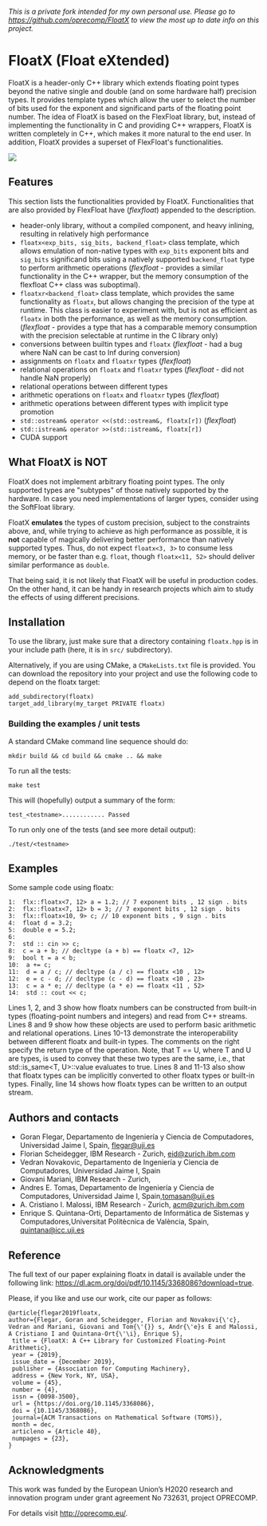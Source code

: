 *This is a private fork intended for my own personal use. Please go to https://github.com/oprecomp/FloatX to view the most up to date info on this project.*

FloatX (Float eXtended)
=======================

FloatX is a header-only C++ library which extends floating point types beyond
the native single and double (and on some hardware half) precision types. It
provides template types which allow the user to select the number of bits used
for the exponent and significand parts of the floating point number.
The idea of FloatX is based on the FlexFloat library, but, instead of
implementing the functionality in C and providing C++ wrappers, FloatX is
written completely in C++, which makes it more natural to the end user.
In addition, FloatX provides a superset of FlexFloat's functionalities.


![](./floatx.png)


Features
--------

This section lists the functionalities provided by FloatX. Functionalities that
are also provided by FlexFloat have (_flexfloat_) appended to the description.

*   header-only library, without a compiled component, and heavy inlining,
    resulting in relatively high performance
*   `floatx<exp_bits, sig_bits, backend_float>` class template, which allows
    emulation of non-native types with `exp_bits` exponent bits and `sig_bits`
    significand bits using a natively supported `backend_float` type to perform
    arithmetic operations (_flexfloat_ - provides a similar functionality in
    the C++ wrapper, but the memory consumption of the flexfloat C++ class was
    suboptimal).
*   `floatxr<backend_float>` class template, which provides the same
    functionality as `floatx`, but allows changing the precision of the type
    at runtime. This class is easier to experiment with, but is not as
    efficient as `floatx` in both the performance, as well as the memory
    consumption. (_flexfloat_ - provides a type that has a comparable memory
    consumption with the precision selectable at runtime in the C library only)
*   conversions between builtin types and `floatx`
    (_flexfloat_ - had a bug where NaN can be cast to Inf during conversion)
*   assignments on `floatx` and `floatxr` types (_flexfloat_)
*   relational operations on `floatx` and `floatxr` types
    (_flexfloat_ - did not handle NaN properly)
*   relational operations between different types
*   arithmetic operations on `floatx` and `floatxr` types (_flexfloat_)
*   arithmetic operations between different types with implicit type promotion
*   `std::ostream& operator <<(std::ostream&, floatx[r])` (_flexfloat_)
*   `std::istream& operator >>(std::istream&, floatx[r])`
*   CUDA support


What FloatX is NOT
------------------

FloatX does not implement arbitrary floating point types. The only supported
types are "subtypes" of those natively supported by the hardware.
In case you need implementations of larger types, consider using the SoftFloat
library.

FloatX __emulates__ the types of custom precision, subject to the constraints
above, and, while trying to achieve as high performance as possible, it is
__not__ capable of magically delivering better performance than natively
supported types. Thus, do not expect `floatx<3, 3>` to consume less memory, or
be faster than e.g. `float`, though `floatx<11, 52>` should deliver similar
performance as `double`.

That being said, it is not likely that FloatX will be useful in production
codes. On the other hand, it can be handy in research projects which aim to
study the effects of using different precisions.

Installation
------------

To use the library, just make sure that a directory containing `floatx.hpp` is
in your include path (here, it is in `src/` subdirectory).

Alternatively, if you are using CMake, a `CMakeLists.txt` file is provided.
You can download the repository into your project and use the following code to
depend on the floatx target:

```
add_subdirectory(floatx)
target_add_library(my_target PRIVATE floatx)
```

### Building the examples / unit tests

A standard CMake command line sequence should do:

```
mkdir build && cd build && cmake .. && make
```

To run all the tests:

```
make test
```

This will (hopefully) output a summary of the form:

```
test_<testname>............ Passed
```

To run only one of the tests (and see more detail output):

```
./test/<testname>
```


Examples
--------

Some sample code using floatx:
```
1:  flx::floatx<7, 12> a = 1.2; // 7 exponent bits , 12 sign . bits
2:  flx::floatx<7, 12> b = 3; // 7 exponent bits , 12 sign . bits
3:  flx::floatx<10, 9> c; // 10 exponent bits , 9 sign . bits
4:  float d = 3.2;
5:  double e = 5.2;
6:
7:  std :: cin >> c;
8:  c = a + b; // decltype (a + b) == floatx <7, 12>
9:  bool t = a < b;
10:  a += c;
11:  d = a / c; // decltype (a / c) == floatx <10 , 12>
12:  e = c - d; // decltype (c - d) == floatx <10 , 23>
13:  c = a * e; // decltype (a * e) == floatx <11 , 52>
14:  std :: cout << c;
```

Lines 1, 2, and 3 show how floatx numbers can be constructed
from built-in types (floating-point numbers and integers) and read
from C++ streams. Lines 8 and 9 show how these objects are used
to perform basic arithmetic and relational operations. Lines 10-13
demonstrate the interoperability between different floatx and built-in
types. The comments on the right specify the return type of the
operation. Note, that T == U, where T and U are types, is used to
convey that these two types are the same, i.e., that std::is_same<T,
U>::value evaluates to true. Lines 8 and 11-13 also show that floatx
types can be implicitly converted to other floatx types or built-in
types. Finally, line 14 shows how floatx types can be written to an
output stream.


## Authors and contacts
 - Goran Flegar, Departamento de Ingeniería y Ciencia de Computadores, Universidad Jaime I, Spain, flegar@uji.es
 - Florian Scheidegger, IBM Research - Zurich, eid@zurich.ibm.com
 - Vedran Novakovic, Departamento de Ingeniería y Ciencia de Computadores, Universidad Jaime I, Spain
 - Giovani Mariani, IBM Research - Zurich,
 - Andres E. Tomas, Departamento de Ingeniería y Ciencia de Computadores, Universidad Jaime I, Spain,tomasan@uji.es
 - A. Cristiano I. Malossi, IBM Research - Zurich, acm@zurich.ibm.com
 - Enrique S. Quintana-Orti, Departamento de Informática de Sistemas y Computadores,Universitat Politècnica de València, Spain, quintana@icc.uji.es


## Reference

The full text of our paper explaining floatx in datail is available under the following link: https://dl.acm.org/doi/pdf/10.1145/3368086?download=true.

Please, if you like and use our work, cite our paper as follows:

```
@article{flegar2019floatx,
author={Flegar, Goran and Scheidegger, Florian and Novakovi{\'c}, Vedran and Mariani, Giovani and Tom{\'{}} s, Andr{\'e}s E and Malossi, A Cristiano I and Quintana-Ort{\'\i}, Enrique S},
 title = {FloatX: A C++ Library for Customized Floating-Point Arithmetic},
 year = {2019},
 issue_date = {December 2019},
 publisher = {Association for Computing Machinery},
 address = {New York, NY, USA},
 volume = {45},
 number = {4},
 issn = {0098-3500},
 url = {https://doi.org/10.1145/3368086},
 doi = {10.1145/3368086},
 journal={ACM Transactions on Mathematical Software (TOMS)},
 month = dec,
 articleno = {Article 40},
 numpages = {23},
}
```

## Acknowledgments

This work was funded by the European Union’s H2020 research and innovation program under grant
agreement No 732631, project OPRECOMP.

For details visit http://oprecomp.eu/. 




